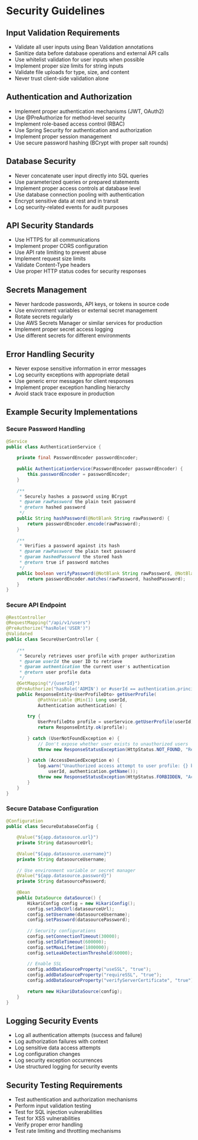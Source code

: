 # Security Guidelines

## Input Validation Requirements
- Validate all user inputs using Bean Validation annotations
- Sanitize data before database operations and external API calls
- Use whitelist validation for user inputs when possible
- Implement proper size limits for string inputs
- Validate file uploads for type, size, and content
- Never trust client-side validation alone

## Authentication and Authorization
- Implement proper authentication mechanisms (JWT, OAuth2)
- Use @PreAuthorize for method-level security
- Implement role-based access control (RBAC)
- Use Spring Security for authentication and authorization
- Implement proper session management
- Use secure password hashing (BCrypt with proper salt rounds)

## Database Security
- Never concatenate user input directly into SQL queries
- Use parameterized queries or prepared statements
- Implement proper access controls at database level
- Use database connection pooling with authentication
- Encrypt sensitive data at rest and in transit
- Log security-related events for audit purposes

## API Security Standards
- Use HTTPS for all communications
- Implement proper CORS configuration
- Use API rate limiting to prevent abuse
- Implement request size limits
- Validate Content-Type headers
- Use proper HTTP status codes for security responses

## Secrets Management
- Never hardcode passwords, API keys, or tokens in source code
- Use environment variables or external secret management
- Rotate secrets regularly
- Use AWS Secrets Manager or similar services for production
- Implement proper secret access logging
- Use different secrets for different environments

## Error Handling Security
- Never expose sensitive information in error messages
- Log security exceptions with appropriate detail
- Use generic error messages for client responses
- Implement proper exception handling hierarchy
- Avoid stack trace exposure in production

## Example Security Implementations

### Secure Password Handling
```java
@Service
public class AuthenticationService {
    
    private final PasswordEncoder passwordEncoder;
    
    public AuthenticationService(PasswordEncoder passwordEncoder) {
        this.passwordEncoder = passwordEncoder;
    }
    
    /**
     * Securely hashes a password using BCrypt
     * @param rawPassword the plain text password
     * @return hashed password
     */
    public String hashPassword(@NotBlank String rawPassword) {
        return passwordEncoder.encode(rawPassword);
    }
    
    /**
     * Verifies a password against its hash
     * @param rawPassword the plain text password
     * @param hashedPassword the stored hash
     * @return true if password matches
     */
    public boolean verifyPassword(@NotBlank String rawPassword, @NotBlank String hashedPassword) {
        return passwordEncoder.matches(rawPassword, hashedPassword);
    }
}
```

### Secure API Endpoint
```java
@RestController
@RequestMapping("/api/v1/users")
@PreAuthorize("hasRole('USER')")
@Validated
public class SecureUserController {
    
    /**
     * Securely retrieves user profile with proper authorization
     * @param userId the user ID to retrieve
     * @param authentication the current user's authentication
     * @return user profile data
     */
    @GetMapping("/{userId}")
    @PreAuthorize("hasRole('ADMIN') or #userId == authentication.principal.id")
    public ResponseEntity<UserProfileDto> getUserProfile(
            @PathVariable @Min(1) Long userId,
            Authentication authentication) {
        
        try {
            UserProfileDto profile = userService.getUserProfile(userId);
            return ResponseEntity.ok(profile);
            
        } catch (UserNotFoundException e) {
            // Don't expose whether user exists to unauthorized users
            throw new ResponseStatusException(HttpStatus.NOT_FOUND, "Resource not found");
            
        } catch (AccessDeniedException e) {
            log.warn("Unauthorized access attempt to user profile: {} by user: {}", 
                userId, authentication.getName());
            throw new ResponseStatusException(HttpStatus.FORBIDDEN, "Access denied");
        }
    }
}
```

### Secure Database Configuration
```java
@Configuration
public class SecureDatabaseConfig {
    
    @Value("${app.datasource.url}")
    private String datasourceUrl;
    
    @Value("${app.datasource.username}")
    private String datasourceUsername;
    
    // Use environment variable or secret manager
    @Value("${app.datasource.password}")
    private String datasourcePassword;
    
    @Bean
    public DataSource dataSource() {
        HikariConfig config = new HikariConfig();
        config.setJdbcUrl(datasourceUrl);
        config.setUsername(datasourceUsername);
        config.setPassword(datasourcePassword);
        
        // Security configurations
        config.setConnectionTimeout(30000);
        config.setIdleTimeout(600000);
        config.setMaxLifetime(1800000);
        config.setLeakDetectionThreshold(60000);
        
        // Enable SSL
        config.addDataSourceProperty("useSSL", "true");
        config.addDataSourceProperty("requireSSL", "true");
        config.addDataSourceProperty("verifyServerCertificate", "true");
        
        return new HikariDataSource(config);
    }
}
```

## Logging Security Events
- Log all authentication attempts (success and failure)
- Log authorization failures with context
- Log sensitive data access attempts
- Log configuration changes
- Log security exception occurrences
- Use structured logging for security events

## Security Testing Requirements
- Test authentication and authorization mechanisms
- Perform input validation testing
- Test for SQL injection vulnerabilities
- Test for XSS vulnerabilities
- Verify proper error handling
- Test rate limiting and throttling mechanisms